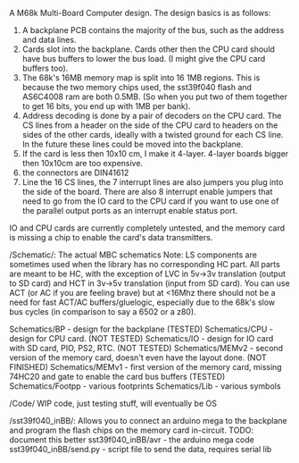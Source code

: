 A M68k Multi-Board Computer design. The design basics is as follows:
1) A backplane PCB contains the majority of the bus, such as the address and data lines.
2) Cards slot into the backplane. Cards other then the CPU card should have bus buffers to lower the bus load. (I might give the CPU card buffers too).
3) The 68k's 16MB memory map is split into 16 1MB regions. This is because the two memory chips used, the sst39f040 flash and AS6C4008 ram are both 0.5MB. (So when you put two of them together to get 16 bits, you end up with 1MB per bank).
4) Address decoding is done by a pair of decoders on the CPU card. The CS lines from a header on the side of the CPU card to headers on the sides of the other cards, ideally with a twisted ground for each CS line. In the future these lines could be moved into the backplane. 
5) If the card is less then 10x10 cm, I make it 4-layer. 4-layer boards bigger then 10x10cm are too expensive. 
6) the connectors are DIN41612
7) Line the 16 CS lines, the 7 interrupt lines are also jumpers you plug into the side of the board. There are also 8 interrupt enable jumpers that need to go from the IO card to the CPU card if you want to use one of the parallel output ports as an interrupt enable status port. 

IO and CPU cards are currently completely untested, and the memory card is missing a chip to enable the card's data transmitters. 

/Schematic/:
The actual MBC schematics
Note: LS components are sometimes used when the library has no corresponding HC part. All parts are meant to be HC, with the exception of LVC in 5v->3v translation (output to SD card) and HCT in 3v->5v translation (input from SD card). You can use ACT (or AC if you are feeling brave) but at <16Mhz there should not be a need for fast ACT/AC buffers/gluelogic, especially due to the 68k's slow bus cycles (in comparison to say a 6502 or a z80).

Schematics/BP - design for the backplane (TESTED)
Schematics/CPU - design for CPU card. (NOT TESTED)
Schematics/IO - design for IO card with SD card, PIO, PS2, RTC. (NOT TESTED)
Schematics/MEMv2 - second version of the memory card, doesn't even have the layout done. (NOT FINISHED)
Schematics/MEMv1 - first version of the memory card, missing 74HC20 and gate to enable the card bus buffers (TESTED)
Schematics/Footpp - various footprints
Schematics/Lib - various symbols

/Code/
WIP code, just testing stuff, will eventually be OS

/sst39f040_inBB/:
Allows you to connect an arduino mega to the backplane and program the flash chips on the memory card in-circuit. 
TODO: document this better
sst39f040_inBB/avr - the arduino mega code
sst39f040_inBB/send.py - script file to send the data, requires serial lib
